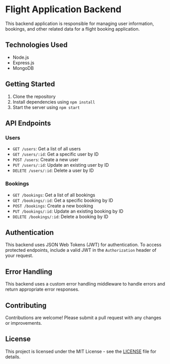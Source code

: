# Flight Application Backend

This backend application is responsible for managing user information, bookings, and other related data for a flight booking application.

## Technologies Used

- Node.js
- Express.js
- MongoDB

## Getting Started

1. Clone the repository
2. Install dependencies using `npm install`
3. Start the server using `npm start`

## API Endpoints

### Users

- `GET /users`: Get a list of all users
- `GET /users/:id`: Get a specific user by ID
- `POST /users`: Create a new user
- `PUT /users/:id`: Update an existing user by ID
- `DELETE /users/:id`: Delete a user by ID

### Bookings

- `GET /bookings`: Get a list of all bookings
- `GET /bookings/:id`: Get a specific booking by ID
- `POST /bookings`: Create a new booking
- `PUT /bookings/:id`: Update an existing booking by ID
- `DELETE /bookings/:id`: Delete a booking by ID

## Authentication

This backend uses JSON Web Tokens (JWT) for authentication. To access protected endpoints, include a valid JWT in the `Authorization` header of your request.

## Error Handling

This backend uses a custom error handling middleware to handle errors and return appropriate error responses.

## Contributing

Contributions are welcome! Please submit a pull request with any changes or improvements.

## License

This project is licensed under the MIT License - see the [LICENSE](LICENSE) file for details.
